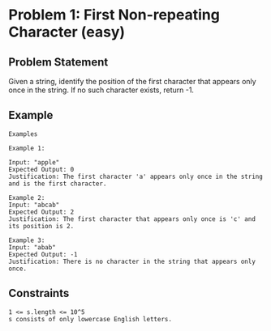 # Problem 1: First Non-repeating Character (easy)

## Problem Statement

Given a string, identify the position of the first character that appears only
once in the string. If no such character exists, return -1.

## Example

```text
Examples

Example 1:

Input: "apple"
Expected Output: 0
Justification: The first character 'a' appears only once in the string and is the first character.

Example 2:
Input: "abcab"
Expected Output: 2
Justification: The first character that appears only once is 'c' and its position is 2.

Example 3:
Input: "abab"
Expected Output: -1
Justification: There is no character in the string that appears only once.
```

## Constraints

```text
1 <= s.length <= 10^5
s consists of only lowercase English letters.
```

